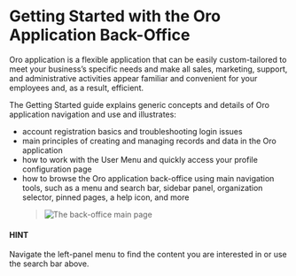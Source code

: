 <!-- meta: description = Generic concepts and details of the Oro Application back-office navigation and functions -->

# Getting Started with the Oro Application Back-Office

Oro application is a flexible application that can be easily custom-tailored to meet your business’s specific needs and make all sales, marketing, support, and administrative activities appear familiar and convenient for your employees and, as a result, efficient.

The Getting Started guide explains generic concepts and details of Oro application navigation and use and illustrates:

* account registration basics and troubleshooting login issues
* main principles of creating and managing records and data in the Oro application
* how to work with the User Menu and quickly access your profile configuration page
* how to browse the Oro application back-office using main navigation tools, such as a menu and search bar, sidebar panel, organization selector, pinned pages, a help icon, and more
  > ![The back-office main page](user/img/getting_started/back_office_main_page.png)

#### HINT
Navigate the left-panel menu to find the content you are interested in or use the search bar above.
